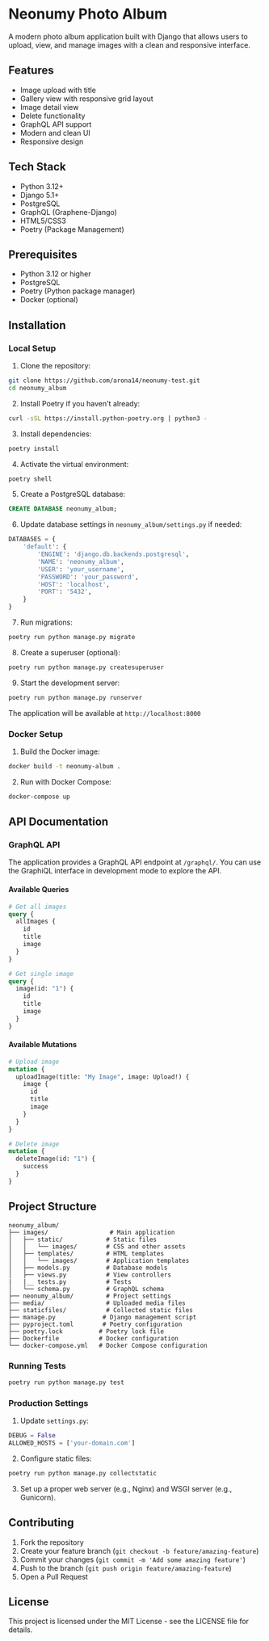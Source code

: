 # Neonumy Photo Album

A modern photo album application built with Django that allows users to upload, view, and manage images with a clean and responsive interface.

## Features

- Image upload with title
- Gallery view with responsive grid layout
- Image detail view
- Delete functionality
- GraphQL API support
- Modern and clean UI
- Responsive design

## Tech Stack

- Python 3.12+
- Django 5.1+
- PostgreSQL
- GraphQL (Graphene-Django)
- HTML5/CSS3
- Poetry (Package Management)

## Prerequisites

- Python 3.12 or higher
- PostgreSQL
- Poetry (Python package manager)
- Docker (optional)

## Installation

### Local Setup

1. Clone the repository:
```bash
git clone https://github.com/arona14/neonumy-test.git
cd neonumy_album
```

2. Install Poetry if you haven't already:
```bash
curl -sSL https://install.python-poetry.org | python3 -
```

3. Install dependencies:
```bash
poetry install
```

4. Activate the virtual environment:
```bash
poetry shell
```

5. Create a PostgreSQL database:
```sql
CREATE DATABASE neonumy_album;
```

6. Update database settings in `neonumy_album/settings.py` if needed:
```python
DATABASES = {
    'default': {
        'ENGINE': 'django.db.backends.postgresql',
        'NAME': 'neonumy_album',
        'USER': 'your_username',
        'PASSWORD': 'your_password',
        'HOST': 'localhost',
        'PORT': '5432',
    }
}
```

7. Run migrations:
```bash
poetry run python manage.py migrate
```

8. Create a superuser (optional):
```bash
poetry run python manage.py createsuperuser
```

9. Start the development server:
```bash
poetry run python manage.py runserver
```

The application will be available at `http://localhost:8000`

### Docker Setup

1. Build the Docker image:
```bash
docker build -t neonumy-album .
```

2. Run with Docker Compose:
```bash
docker-compose up
```

## API Documentation

### GraphQL API

The application provides a GraphQL API endpoint at `/graphql/`. You can use the GraphiQL interface in development mode to explore the API.

#### Available Queries

```graphql
# Get all images
query {
  allImages {
    id
    title
    image
  }
}

# Get single image
query {
  image(id: "1") {
    id
    title
    image
  }
}
```

#### Available Mutations

```graphql
# Upload image
mutation {
  uploadImage(title: "My Image", image: Upload!) {
    image {
      id
      title
      image
    }
  }
}

# Delete image
mutation {
  deleteImage(id: "1") {
    success
  }
}
```

## Project Structure

```
neonumy_album/
├── images/                 # Main application
│   ├── static/            # Static files
│   │   └── images/        # CSS and other assets
│   ├── templates/         # HTML templates
│   │   └── images/        # Application templates
│   ├── models.py          # Database models
│   ├── views.py           # View controllers
|   |__ tests.py           # Tests
│   └── schema.py          # GraphQL schema
├── neonumy_album/         # Project settings
├── media/                 # Uploaded media files
├── staticfiles/           # Collected static files
├── manage.py             # Django management script
├── pyproject.toml        # Poetry configuration
├── poetry.lock          # Poetry lock file
├── Dockerfile           # Docker configuration
└── docker-compose.yml   # Docker Compose configuration
```


### Running Tests
```bash
poetry run python manage.py test
```


### Production Settings

1. Update `settings.py`:
```python
DEBUG = False
ALLOWED_HOSTS = ['your-domain.com']
```

2. Configure static files:
```bash
poetry run python manage.py collectstatic
```

3. Set up a proper web server (e.g., Nginx) and WSGI server (e.g., Gunicorn).

## Contributing

1. Fork the repository
2. Create your feature branch (`git checkout -b feature/amazing-feature`)
3. Commit your changes (`git commit -m 'Add some amazing feature'`)
4. Push to the branch (`git push origin feature/amazing-feature`)
5. Open a Pull Request

## License

This project is licensed under the MIT License - see the LICENSE file for details. 